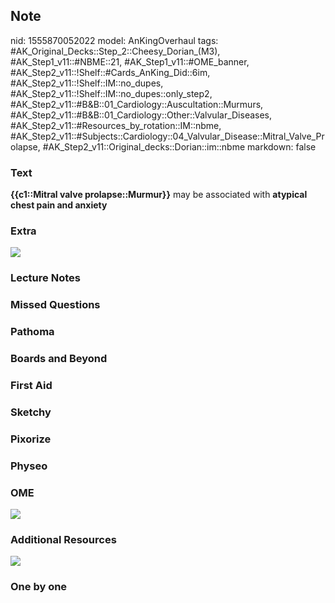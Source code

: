 ## Note
nid: 1555870052022
model: AnKingOverhaul
tags: #AK_Original_Decks::Step_2::Cheesy_Dorian_(M3), #AK_Step1_v11::#NBME::21, #AK_Step1_v11::#OME_banner, #AK_Step2_v11::!Shelf::#Cards_AnKing_Did::6im, #AK_Step2_v11::!Shelf::IM::no_dupes, #AK_Step2_v11::!Shelf::IM::no_dupes::only_step2, #AK_Step2_v11::#B&B::01_Cardiology::Auscultation::Murmurs, #AK_Step2_v11::#B&B::01_Cardiology::Other::Valvular_Diseases, #AK_Step2_v11::#Resources_by_rotation::IM::nbme, #AK_Step2_v11::#Subjects::Cardiology::04_Valvular_Disease::Mitral_Valve_Prolapse, #AK_Step2_v11::Original_decks::Dorian::im::nbme
markdown: false

### Text
<b>{{c1::Mitral valve prolapse::Murmur}}</b> may be associated with
<b>atypical chest pain and anxiety</b>

### Extra
<div>
  <i><img src="paste-149902948564993.jpg"></i>
</div>

### Lecture Notes


### Missed Questions


### Pathoma


### Boards and Beyond


### First Aid


### Sketchy


### Pixorize


### Physeo


### OME
<div class="ome-widget">
  <a href="https://onlinemeded.org?ref=anki"><img src=
  "_OME_AnkiFlashcards_General_4.png"></a>
</div>

### Additional Resources
<i><img src="paste-149915833466881_1505754167063.jpg"></i>

### One by one

